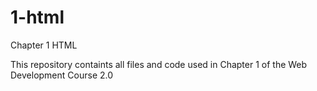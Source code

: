 # 1-html
Chapter 1 HTML

This repository containts all files and code used in Chapter 1 of the Web Development Course 2.0

